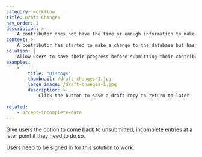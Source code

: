 ```yaml
---
category: workflow
title: Draft Changes
nav_order: 1
description: >-
    A contributor does not have the time or enough information to make a complete submission at the moment.
context: >-
    A contributor has started to make a change to the database but hasn’t submitted it.
solution: |
    Allow users to save their progress before submitting their contribution.
examples:
    -
        title: "Discogs"
        thumbnail: /draft-changes-1.jpg
        large_image: /draft-changes-1.jpg
        description: >-
            Click the button to save a draft copy to return to later
    
related:
    - accept-incomplete-data
---
```


Give users the option to come back to unsubmitted, incomplete entries at a later point if they need to do so.

Users need to be signed in for this solution to work.